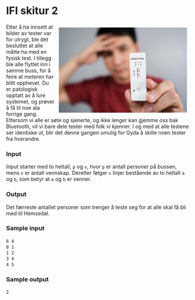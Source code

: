 # IFI skitur 2

<img src="img/test.jpg" align="right" width="350px" style="margin: 10px;">

Etter å ha innsett at bilder av tester var for utrygt, ble det besluttet at alle måtte ha med en fysisk test. I tillegg ble alle flyttet inn i samme buss, for å feire at meteren har blitt opphevet. Du er patologisk opptatt av å lure systemet, og prøver å få til noe ala forrige gang. Ettersom vi alle er søte og sjenerte, og ikke lenger kan gjemme oss bak Bluetooth, vil vi bare dele tester med folk vi kjenner. I og med at alle testene ser identiske ut, blir det denne gangen umulig for Gyda å skille noen tester fra hverandre.

### Input
Input starter med to heltall, `p` og `v`, hvor `p` er antall personer på bussen, mens `v` er antall vennskap. Deretter følger `v` linjer bestående av to heltall `a` og `b`, som betyr at `a` og `b` er venner.

### Output
Det færreste antallet personer som trenger å teste seg for at alle skal få bli med til Hemsedal.

### Sample input
```
6 4
0 1
1 2
3 4
4 5
```

### Sample output
```
2
```
